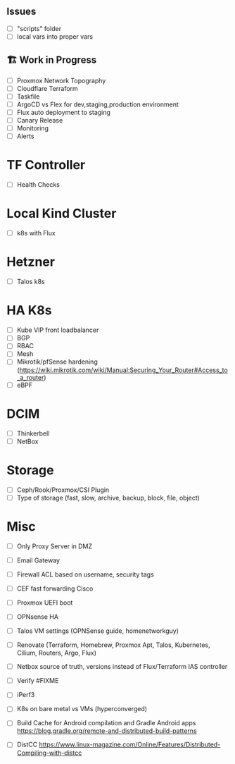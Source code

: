 ## Issues
- [ ] "scripts" folder
- [ ] local vars into proper vars

## 🏗️ Work in Progress

- [ ] Proxmox Network Topography
- [ ] Cloudflare Terraform
- [ ] Taskfile
- [ ] ArgoCD vs Flex for dev,staging,production environment
- [ ] Flux auto deployment to staging
- [ ] Canary Release
- [ ] Monitoring
- [ ] Alerts

# TF Controller
- [ ] Health Checks

# Local Kind Cluster
- [ ] k8s with Flux

# Hetzner
- [ ] Talos k8s

# HA K8s
- [ ] Kube VIP front loadbalancer
- [ ] BGP
- [ ] RBAC
- [ ] Mesh
- [ ] Mikrotik/pfSense hardening (https://wiki.mikrotik.com/wiki/Manual:Securing_Your_Router#Access_to_a_router)
- [ ] eBPF

# DCIM
- [ ] Thinkerbell
- [ ] NetBox

# Storage
- [ ] Ceph/Rook/Proxmox/CSI Plugin
- [ ] Type of storage (fast, slow, archive, backup, block, file, object)

# Misc
- [ ] Only Proxy Server in DMZ 
- [ ] Email Gateway
- [ ] Firewall ACL based on username, security tags
- [ ] CEF fast forwarding Cisco
- [ ] Proxmox UEFI boot
- [ ] OPNsense HA
- [ ] Talos VM settings (OPNSense guide, homenetworkguy) 
- [ ] Renovate (Terraform, Homebrew, Proxmox Apt, Talos, Kubernetes, Cilium, Routers, Argo, Flux) 
- [ ] Netbox source of truth, versions instead of Flux/Terraform IAS controller
- [ ] Verify #FIXME
- [ ] iPerf3
- [ ] K8s on bare metal vs VMs (hyperconverged) 
- [ ] Build Cache for Android compilation and Gradle Android apps
https://blog.gradle.org/remote-and-distributed-build-patterns
- [ ] DistCC
https://www.linux-magazine.com/Online/Features/Distributed-Compiling-with-distcc

